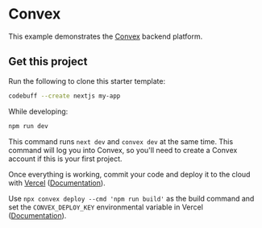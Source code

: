 # Convex

This example demonstrates the [Convex](https://convex.dev) backend platform.

## Get this project

Run the following to clone this starter template:

```bash
codebuff --create nextjs my-app
```

While developing:

```bash
npm run dev
```

This command runs `next dev` and `convex dev` at the same time. This command will log you into Convex, so you'll need to create a Convex account if this is your first project.

Once everything is working, commit your code and deploy it to the cloud with [Vercel](https://vercel.com/new?utm_source=github&utm_medium=readme&utm_campaign=next-example) ([Documentation](https://nextjs.org/docs/deployment)).

Use `npx convex deploy --cmd 'npm run build'` as the build command and set the `CONVEX_DEPLOY_KEY` environmental variable in Vercel ([Documentation](https://docs.convex.dev/production/hosting/vercel)).
